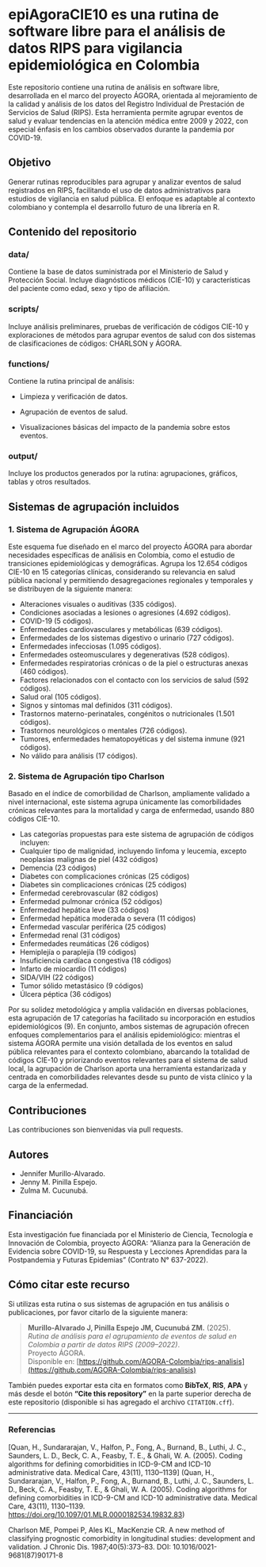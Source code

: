 # epiAgoraCIE10 es una rutina de software libre para el análisis de datos RIPS para vigilancia epidemiológica en Colombia
Este repositorio contiene una rutina de análisis en software libre, desarrollada en el marco del proyecto ÁGORA, orientada al mejoramiento de la calidad y análisis de los datos del Registro Individual de Prestación de Servicios de Salud (RIPS). Esta herramienta permite agrupar eventos de salud y evaluar tendencias en la atención médica entre 2009 y 2022, con especial énfasis en los cambios observados durante la pandemia por COVID-19.

## Objetivo
Generar rutinas reproducibles para agrupar y analizar eventos de salud registrados en RIPS, facilitando el uso de datos administrativos para estudios de vigilancia en salud pública. El enfoque es adaptable al contexto colombiano y contempla el desarrollo futuro de una librería en R.

## Contenido del repositorio
### data/
Contiene la base de datos suministrada por el Ministerio de Salud y Protección Social. Incluye diagnósticos médicos (CIE-10) y características del paciente como edad, sexo y tipo de afiliación.

### scripts/
Incluye análisis preliminares, pruebas de verificación de códigos CIE-10 y exploraciones de métodos para agrupar eventos de salud con dos sistemas de clasificaciones de códigos: CHARLSON y ÁGORA.

### functions/
Contiene la rutina principal de análisis:

- Limpieza y verificación de datos.

- Agrupación de eventos de salud.

- Visualizaciones básicas del impacto de la pandemia sobre estos eventos.

### output/
Incluye los productos generados por la rutina: agrupaciones, gráficos, tablas y otros resultados.

## Sistemas de agrupación incluidos
### 1. Sistema de Agrupación ÁGORA
Este esquema fue diseñado en el marco del proyecto ÁGORA para abordar necesidades específicas de análisis en Colombia, como el estudio de transiciones epidemiológicas y demográficas.
Agrupa los 12.654 códigos CIE-10 en 15 categorías clínicas, considerando su relevancia en salud pública nacional y permitiendo desagregaciones regionales y temporales y se distribuyen de la siguiente manera:

- Alteraciones visuales o auditivas (335 códigos).
- Condiciones asociadas a lesiones o agresiones (4.692 códigos).
- COVID-19 (5 códigos).
- Enfermedades cardiovasculares y metabólicas (639 códigos).
- Enfermedades de los sistemas digestivo o urinario (727 códigos).
- Enfermedades infecciosas (1.095 códigos).
- Enfermedades osteomusculares y degenerativas (528 códigos).
- Enfermedades respiratorias crónicas o de la piel o estructuras anexas (460 códigos).
- Factores relacionados con el contacto con los servicios de salud (592 códigos).
- Salud oral (105 códigos).
- Signos y síntomas mal definidos (311 códigos).
- Trastornos materno-perinatales, congénitos o nutricionales (1.501 códigos).
- Trastornos neurológicos o mentales (726 códigos).
- Tumores, enfermedades hematopoyéticas y del sistema inmune (921 códigos).
- No válido para análisis (17 códigos).


### 2. Sistema de Agrupación tipo Charlson
Basado en el índice de comorbilidad de Charlson, ampliamente validado a nivel internacional, este sistema agrupa únicamente las comorbilidades crónicas relevantes para la mortalidad y carga de enfermedad, usando 880 códigos CIE-10.

- Las categorías propuestas para este sistema de agrupación de códigos incluyen:
- Cualquier tipo de malignidad, incluyendo linfoma y leucemia, excepto neoplasias malignas de piel (432 códigos)
- Demencia (23 códigos)
- Diabetes con complicaciones crónicas (25 códigos)
- Diabetes sin complicaciones crónicas (25 códigos)
- Enfermedad cerebrovascular (82 códigos)
- Enfermedad pulmonar crónica (52 códigos)
- Enfermedad hepática leve (33 códigos)
- Enfermedad hepática moderada o severa (11 códigos)
- Enfermedad vascular periférica (25 códigos)
- Enfermedad renal (31 códigos)
- Enfermedades reumáticas (26 códigos) 
- Hemiplejía o paraplejía (19 códigos)
- Insuficiencia cardíaca congestiva (18 códigos)
- Infarto de miocardio (11 códigos)
- SIDA/VIH (22 códigos)
- Tumor sólido metastásico (9 códigos)
- Úlcera péptica (36 códigos)

Por su solidez metodológica y amplia validación en diversas poblaciones, esta agrupación de 17 categorías ha facilitado su incorporación en estudios epidemiológicos (9). En conjunto, ambos sistemas de agrupación ofrecen enfoques complementarios para el análisis epidemiológico: mientras el sistema ÁGORA permite una visión detallada de los eventos en salud pública relevantes para el contexto colombiano, abarcando la totalidad de códigos CIE-10 y priorizando eventos relevantes para el sistema de salud local, la agrupación de Charlson aporta una herramienta estandarizada y centrada en comorbilidades relevantes desde su punto de vista clínico y la carga de la enfermedad. 

## Contribuciones
Las contribuciones son bienvenidas via pull requests.

## Autores 
- Jennifer Murillo-Alvarado. 
- Jenny M. Pinilla Espejo.
- Zulma M. Cucunubá.

## Financiación
Esta investigación fue financiada por el Ministerio de Ciencia, Tecnología e Innovación de Colombia, proyecto ÁGORA: “Alianza para la Generación de Evidencia sobre COVID-19, su Respuesta y Lecciones Aprendidas para la Postpandemia y Futuras Epidemias” (Contrato N° 637-2022).

##  Cómo citar este recurso
Si utilizas esta rutina o sus sistemas de agrupación en tus análisis o publicaciones, por favor citarlo de la siguiente manera:

> **Murillo-Alvarado J, Pinilla Espejo JM, Cucunubá ZM.** (2025).  
> *Rutina de análisis para el agrupamiento de eventos de salud en Colombia a partir de datos RIPS (2009–2022)*.  
> Proyecto ÁGORA.  
> Disponible en: [https://github.com/AGORA-Colombia/rips-analisis](https://github.com/AGORA-Colombia/rips-analisis)

También puedes exportar esta cita en formatos como **BibTeX**, **RIS**, **APA** y más desde el botón **“Cite this repository”** en la parte superior derecha de este repositorio (disponible si has agregado el archivo `CITATION.cff`).

---

### Referencias
[Quan, H., Sundararajan, V., Halfon, P., Fong, A., Burnand, B., Luthi, J. C., Saunders, L. D., Beck, C. A., Feasby, T. E., & Ghali, W. A. (2005). Coding algorithms for defining comorbidities in ICD-9-CM and ICD-10 administrative data. Medical Care, 43(11), 1130–1139] (Quan, H., Sundararajan, V., Halfon, P., Fong, A., Burnand, B., Luthi, J. C., Saunders, L. D., Beck, C. A., Feasby, T. E., & Ghali, W. A. ​​(2005). Coding algorithms for defining comorbidities in ICD-9-CM and ICD-10 administrative data. Medical Care, 43(11), 1130–1139. https://doi.org/10.1097/01.MLR.0000182534.19832.83)

Charlson ME, Pompei P, Ales KL, MacKenzie CR. A new method of classifying prognostic comorbidity in longitudinal studies: development and validation. J Chronic Dis. 1987;40(5):373–83. DOI: 10.1016/0021-9681(87)90171-8

